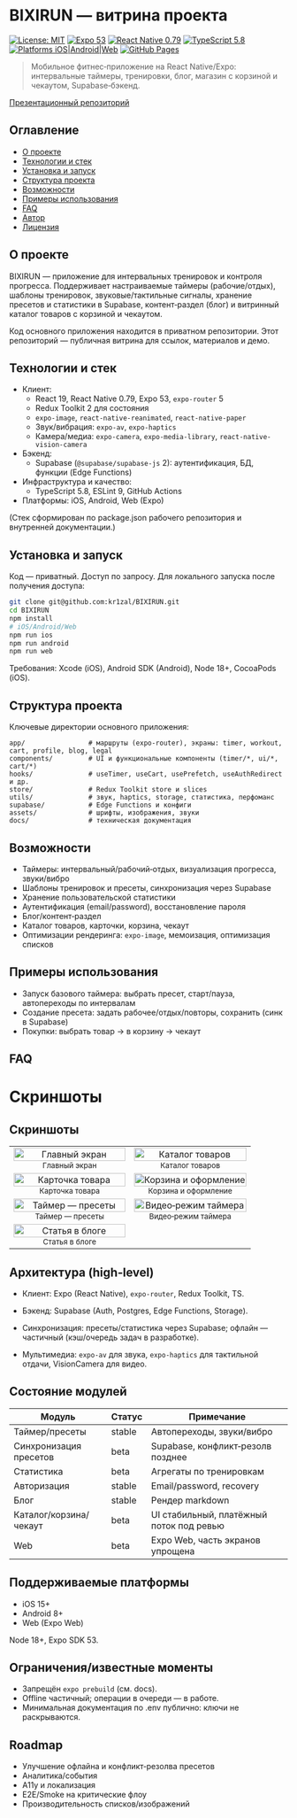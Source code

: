 # BIXIRUN — витрина проекта

[![License: MIT](https://img.shields.io/badge/License-MIT-green.svg)](./LICENSE) [![Expo 53](https://img.shields.io/badge/Expo-53-blue)](https://docs.expo.dev/versions/latest/) [![React Native 0.79](https://img.shields.io/badge/React%20Native-0.79-blue?logo=react)](https://reactnative.dev/) [![TypeScript 5.8](https://img.shields.io/badge/TypeScript-5.8-blue?logo=typescript)](https://www.typescriptlang.org/) [![Platforms iOS|Android|Web](https://img.shields.io/badge/Platforms-iOS%20%7C%20Android%20%7C%20Web-black)](#поддерживаемые-платформы) [![GitHub Pages](https://img.shields.io/badge/Pages-live-brightgreen)](https://kr1zal.github.io/BIXIRUN-showcase/)

> Мобильное фитнес‑приложение на React Native/Expo: интервальные таймеры, тренировки, блог, магазин с корзиной и чекаутом, Supabase‑бэкенд.

[Презентационный репозиторий](https://github.com/kr1zal/BIXIRUN-showcase)

## Оглавление
- [О проекте](#о-проекте)
- [Технологии и стек](#технологии-и-стек)
- [Установка и запуск](#установка-и-запуск)
- [Структура проекта](#структура-проекта)
- [Возможности](#возможности)
- [Примеры использования](#примеры-использования)
- [FAQ](#faq)
- [Автор](#автор)
- [Лицензия](#-license)

## О проекте
BIXIRUN — приложение для интервальных тренировок и контроля прогресса. Поддерживает настраиваемые таймеры (рабочие/отдых), шаблоны тренировок, звуковые/тактильные сигналы, хранение пресетов и статистики в Supabase, контент‑раздел (блог) и витринный каталог товаров с корзиной и чекаутом.

Код основного приложения находится в приватном репозитории. Этот репозиторий — публичная витрина для ссылок, материалов и демо.

## Технологии и стек
- Клиент:
  - React 19, React Native 0.79, Expo 53, `expo-router` 5
  - Redux Toolkit 2 для состояния
  - `expo-image`, `react-native-reanimated`, `react-native-paper`
  - Звук/вибрация: `expo-av`, `expo-haptics`
  - Камера/медиа: `expo-camera`, `expo-media-library`, `react-native-vision-camera`
- Бэкенд:
  - Supabase (`@supabase/supabase-js` 2): аутентификация, БД, функции (Edge Functions)
- Инфраструктура и качество:
  - TypeScript 5.8, ESLint 9, GitHub Actions
- Платформы: iOS, Android, Web (Expo)

(Стек сформирован по package.json рабочего репозитория и внутренней документации.)

## Установка и запуск
Код — приватный. Доступ по запросу. Для локального запуска после получения доступа:
```bash
git clone git@github.com:kr1zal/BIXIRUN.git
cd BIXIRUN
npm install
# iOS/Android/Web
npm run ios
npm run android
npm run web
```
Требования: Xcode (iOS), Android SDK (Android), Node 18+, CocoaPods (iOS).

## Структура проекта
Ключевые директории основного приложения:
```
app/                # маршруты (expo-router), экраны: timer, workout, cart, profile, blog, legal
components/         # UI и функциональные компоненты (timer/*, ui/*, cart/*)
hooks/              # useTimer, useCart, usePrefetch, useAuthRedirect и др.
store/              # Redux Toolkit store и slices
utils/              # звук, haptics, storage, статистика, перфоманс
supabase/           # Edge Functions и конфиги
assets/             # шрифты, изображения, звуки
docs/               # техническая документация
```

## Возможности
- Таймеры: интервальный/рабочий‑отдых, визуализация прогресса, звуки/вибро
- Шаблоны тренировок и пресеты, синхронизация через Supabase
- Хранение пользовательской статистики
- Аутентификация (email/password), восстановление пароля
- Блог/контент‑раздел
- Каталог товаров, карточки, корзина, чекаут
- Оптимизации рендеринга: `expo-image`, мемоизация, оптимизация списков

## Примеры использования
- Запуск базового таймера: выбрать пресет, старт/пауза, автопереходы по интервалам
- Создание пресета: задать рабочее/отдых/повторы, сохранить (синк в Supabase)
- Покупки: выбрать товар → в корзину → чекаут

## FAQ
# Скриншоты



## Скриншоты

<table><tr><td align="center" width="50%"><img src="assets/images/main_6_5.jpg" alt="Главный экран" width="100%"/><br/><sub>Главный экран</sub></td><td align="center" width="50%"><img src="assets/images/02-catalog-6_5_v3.jpg" alt="Каталог товаров" width="100%"/><br/><sub>Каталог товаров</sub></td></tr><tr><td align="center" width="50%"><img src="assets/images/03-product-6_5_v3.jpg" alt="Карточка товара" width="100%"/><br/><sub>Карточка товара</sub></td><td align="center" width="50%"><img src="assets/images/04-cart-6_5_v3.jpg" alt="Корзина и оформление" width="100%"/><br/><sub>Корзина и оформление</sub></td></tr><tr><td align="center" width="50%"><img src="assets/images/timerFree.jpg" alt="Таймер — пресеты" width="100%"/><br/><sub>Таймер — пресеты</sub></td><td align="center" width="50%"><img src="assets/images/timer_video.jpg" alt="Видео‑режим таймера" width="100%"/><br/><sub>Видео‑режим таймера</sub></td></tr><tr><td align="center" width="50%"><img src="assets/images/article.jpg" alt="Статья в блоге" width="100%"/><br/><sub>Статья в блоге</sub></td><td></td></tr></table>

## Архитектура (high‑level)

- Клиент: Expo (React Native), `expo-router`, Redux Toolkit, TS.

- Бэкенд: Supabase (Auth, Postgres, Edge Functions, Storage).

- Синхронизация: пресеты/статистика через Supabase; офлайн — частичный (кэш/очередь задач в разработке).

- Мультимедиа: `expo-av` для звука, `expo-haptics` для тактильной отдачи, VisionCamera для видео.

## Состояние модулей

| Модуль | Статус | Примечание |
|---|---|---|
| Таймер/пресеты | stable | Автопереходы, звуки/вибро |
| Синхронизация пресетов | beta | Supabase, конфликт‑резолв позднее |
| Статистика | beta | Агрегаты по тренировкам |
| Авторизация | stable | Email/password, recovery |
| Блог | stable | Рендер markdown |
| Каталог/корзина/чекаут | beta | UI стабильный, платёжный поток под ревью |
| Web | beta | Expo Web, часть экранов упрощена |

## Поддерживаемые платформы

- iOS 15+
- Android 8+
- Web (Expo Web)

Node 18+, Expo SDK 53.

## Ограничения/известные моменты

- Запрещён `expo prebuild` (см. docs).
- Offline частичный; операции в очереди — в работе.
- Минимальная документация по .env публично: ключи не раскрываются.

## Roadmap

- Улучшение офлайна и конфликт‑резолва пресетов
- Аналитика/события
- A11y и локализация
- E2E/Smoke на критические флоу
- Производительность списков/изображений

